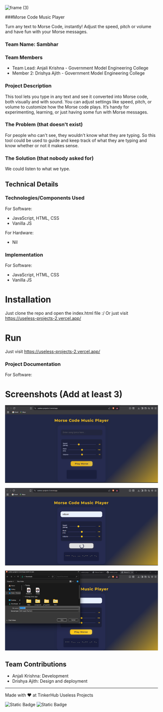 ﻿<img width="3188" height="1202" alt="frame (3)" src="https://github.com/user-attachments/assets/517ad8e9-ad22-457d-9538-a9e62d137cd7" />

###Morse Code Music Player

Turn any text to Morse Code, instantly! Adjust the speed, pitch or volume and have fun with your Morse messages.

### Team Name: Sambhar

### Team Members
- Team Lead: Anjali Krishna - Government Model Engineering College
- Member 2: Drishya Ajith - Government Model Engineering College

### Project Description
This tool lets you type in any text and see it converted into Morse code, both visually and with sound. You can adjust settings like speed, pitch, or volume to customize how the Morse code plays. It’s handy for experimenting, learning, or just having some fun with Morse messages.

### The Problem (that doesn't exist)
For people who can't see, they wouldn't know what they are typing. So this tool could be used to guide and keep track of what they are typing and know whether or not it makes sense.

### The Solution (that nobody asked for)
We could listen to what we type.

## Technical Details
### Technologies/Components Used
For Software:
- JavaScript, HTML, CSS
- Vanilla JS

For Hardware:
- Nil

### Implementation
For Software: 
- JavaScript, HTML, CSS
- Vanilla JS

# Installation
Just clone the repo and open the index.html file :/
Or just visit https://useless-projects-2.vercel.app/

# Run
Just visit https://useless-projects-2.vercel.app/

### Project Documentation
For Software:

# Screenshots (Add at least 3)
![ss1](./assets/img1.png)

![ss2](./assets/img2.png)

![ss3](./assets/img3.png)


## Team Contributions
- Anjali Krishna: Development
- Drishya Ajith: Design and deployment

---
Made with ❤️ at TinkerHub Useless Projects 

![Static Badge](https://img.shields.io/badge/TinkerHub-24?color=%23000000&link=https%3A%2F%2Fwww.tinkerhub.org%2F)
![Static Badge](https://img.shields.io/badge/UselessProjects--25-25?link=https%3A%2F%2Fwww.tinkerhub.org%2Fevents%2FQ2Q1TQKX6Q%2FUseless%2520Projects)


